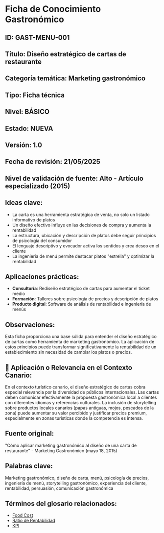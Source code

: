 # Ficha de Conocimiento Gastronómico

## ID: GAST-MENU-001

## Título: Diseño estratégico de cartas de restaurante

## Categoría temática: Marketing gastronómico

## Tipo: Ficha técnica

## Nivel: BÁSICO

## Estado: NUEVA

## Versión: 1.0

## Fecha de revisión: 21/05/2025

## Nivel de validación de fuente: Alto - Artículo especializado (2015)

## Ideas clave:
- La carta es una herramienta estratégica de venta, no solo un listado informativo de platos
- Un diseño efectivo influye en las decisiones de compra y aumenta la rentabilidad
- La estructura, ubicación y descripción de platos debe seguir principios de psicología del consumidor
- El lenguaje descriptivo y evocador activa los sentidos y crea deseo en el cliente
- La ingeniería de menú permite destacar platos "estrella" y optimizar la rentabilidad

## Aplicaciones prácticas:
- **Consultoría**: Rediseño estratégico de cartas para aumentar el ticket medio
- **Formación**: Talleres sobre psicología de precios y descripción de platos
- **Producto digital**: Software de análisis de rentabilidad e ingeniería de menús

## Observaciones:
Esta ficha proporciona una base sólida para entender el diseño estratégico de cartas como herramienta de marketing gastronómico. La aplicación de estos principios puede transformar significativamente la rentabilidad de un establecimiento sin necesidad de cambiar los platos o precios.

## 📌 Aplicación o Relevancia en el Contexto Canario:
En el contexto turístico canario, el diseño estratégico de cartas cobra especial relevancia por la diversidad de públicos internacionales. Las cartas deben comunicar efectivamente la propuesta gastronómica local a clientes con diferentes idiomas y referencias culturales. La inclusión de storytelling sobre productos locales canarios (papas antiguas, mojos, pescados de la zona) puede aumentar su valor percibido y justificar precios premium, especialmente en zonas turísticas donde la competencia es intensa.

## Fuente original: 
"Cómo aplicar marketing gastronómico al diseño de una carta de restaurante" - Marketing Gastronómico (mayo 18, 2015)

## Palabras clave: 
Marketing gastronómico, diseño de carta, menú, psicología de precios, ingeniería de menú, storytelling gastronómico, experiencia del cliente, rentabilidad, persuasión, comunicación gastronómica

## Términos del glosario relacionados:
- [Food Cost](../04_REFERENCIAS_Y_GLOSARIO/glosario_tecnico/glosario_gastronomico.md#food-cost)
- [Ratio de Rentabilidad](../04_REFERENCIAS_Y_GLOSARIO/glosario_tecnico/glosario_gastronomico.md#ratio-de-rentabilidad)
- [KPI](../04_REFERENCIAS_Y_GLOSARIO/glosario_tecnico/glosario_gastronomico.md#kpi-key-performance-indicator)
